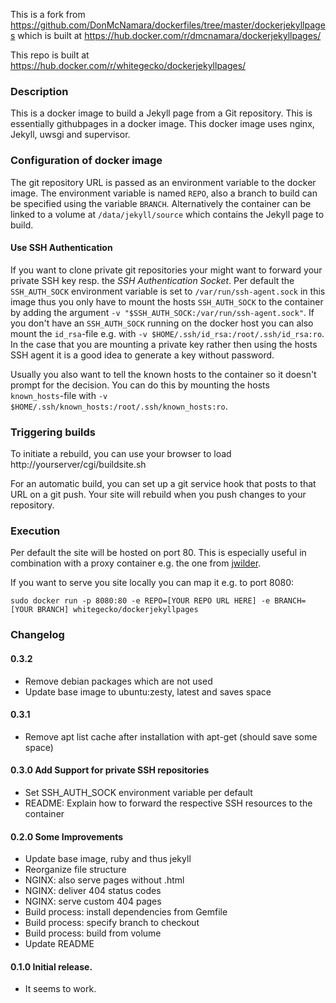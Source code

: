 This is a fork from https://github.com/DonMcNamara/dockerfiles/tree/master/dockerjekyllpages which is built at https://hub.docker.com/r/dmcnamara/dockerjekyllpages/

This repo is built at https://hub.docker.com/r/whitegecko/dockerjekyllpages/

### Description
This is a docker image to build a Jekyll page from a Git repository.
This is essentially githubpages in a docker image.
This docker image uses nginx, Jekyll, uwsgi and supervisor.

### Configuration of docker image
The git repository URL is passed as an environment variable to the docker image.
The environment variable is named `REPO`, also a branch to build can be specified using the variable `BRANCH`.
Alternatively the container can be linked to a volume at `/data/jekyll/source` which contains the Jekyll page to build.

#### Use SSH Authentication
If you want to clone private git repositories your might want to forward your private SSH key resp. the *SSH Authentication Socket*.
Per default the `SSH_AUTH_SOCK` environment variable is set to `/var/run/ssh-agent.sock` in this image thus you only have to mount the hosts `SSH_AUTH_SOCK` to the container by adding the argument `-v "$SSH_AUTH_SOCK:/var/run/ssh-agent.sock"`.
If you don't have an `SSH_AUTH_SOCK` running on the docker host you can also mount the `id_rsa`-file e.g. with `-v $HOME/.ssh/id_rsa:/root/.ssh/id_rsa:ro`.
In the case that you are mounting a private key rather then using the hosts SSH agent it is a good idea to generate a key without password.

Usually you also want to tell the known hosts to the container so it doesn't prompt for the decision.
You can do this by mounting the hosts `known_hosts`-file with `-v $HOME/.ssh/known_hosts:/root/.ssh/known_hosts:ro`.

### Triggering builds
To initiate a rebuild, you can use your browser to load http://yourserver/cgi/buildsite.sh

For an automatic build, you can set up a git service hook that posts to that URL on a git push.
Your site will rebuild when you push changes to your repository.

### Execution
Per default the site will be hosted on port 80.
This is especially useful in combination with a proxy container e.g. the one from [jwilder](https://hub.docker.com/r/jwilder/nginx-proxy/).

If you want to serve you site locally you can map it e.g. to port 8080:
```
sudo docker run -p 8080:80 -e REPO=[YOUR REPO URL HERE] -e BRANCH=[YOUR BRANCH] whitegecko/dockerjekyllpages
```

### Changelog

#### 0.3.2
* Remove debian packages which are not used
* Update base image to ubuntu:zesty, latest and saves space

#### 0.3.1
* Remove apt list cache after installation with apt-get (should save some space)

#### 0.3.0 Add Support for private SSH repositories
* Set SSH_AUTH_SOCK environment variable per default
* README: Explain how to forward the respective SSH resources to the container

#### 0.2.0 Some Improvements
* Update base image, ruby and thus jekyll
* Reorganize file structure
* NGINX: also serve pages without .html
* NGINX: deliver 404 status codes
* NGINX: serve custom 404 pages
* Build process: install dependencies from Gemfile
* Build process: specify branch to checkout
* Build process: build from volume
* Update README

#### 0.1.0 Initial release.
* It seems to work.
